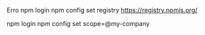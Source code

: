Erro npm login
npm config set registry https://registry.npmjs.org/


npm login npm config set scope=@my-company
